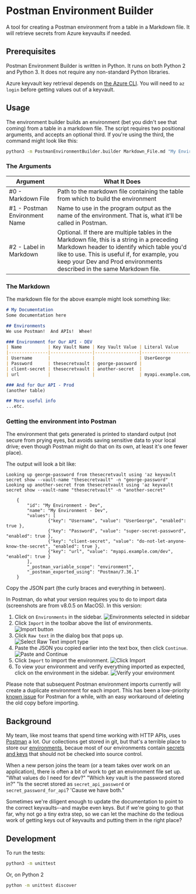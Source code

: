 # Postman Environment Builder

A tool for creating a Postman environment from a table in a Markdown file.  It will retrieve secrets from Azure keyvaults if needed.

## Prerequisites

Postman Environment Builder is written in Python.  It runs on both Python 2 and Python 3.  It does not require any non-standard Python libraries.

Azure keyvault key retrieval depends on [the Azure CLI](https://docs.microsoft.com/en-us/cli/azure/).  You will need to `az login` before getting values out of a keyvault.

## Usage

The environment builder builds an environment (bet you didn't see that coming) from a table in a markdown file.  The script requires two positional arguments, and accepts an optional third.  If you're using the third, the command might look like this:

```bash
python3 -m PostmanEnvironmentBuilder.builder Markdown_File.md "My Environment - Dev" "Our API - DEV"
```

### The Arguments

| Argument                      | What It Does |
| ----------------------------- | ------------ |
| #0 - Markdown File            | Path to the markdown file containing the table from which to build the environment |
| #1 - Postman Environment Name | Name to use in the program output as the name of the environment.  That is, what it'll be called in Postman. |
| #2 - Label in Markdown        | Optional.  If there are multiple tables in the Markdown file, this is a string in a preceding Markdown header to identify which table you'd like to use.  This is useful if, for example, you keep your Dev and Prod environments described in the same Markdown file. |

### The Markdown

The markdown file for the above example might look something like:

```md
# My Documentation
Some documentation here

## Environments
We use Postman!  And APIs!  Whee!

### Environment for Our API - DEV
| Name          | Key Vault Name | Key Vault Value | Literal Value         |
|---------------|----------------|-----------------|-----------------------|
| Username      |                |                 | UserGeorge            |
| Password      | thesecretvault | george-password |                       |
| client-secret | thesecretvault | another-secret  |                       |
| url           |                |                 | myapi.example.com/dev |

### And for Our API - Prod
(another table)

## More useful info
...etc.
```

### Getting the environment into Postman

The environment that gets generated is printed to standard output (not secure from prying eyes, but avoids saving sensitive data to your local drive; even though Postman might do that on its own, at least it's one fewer place).

The output will look a bit like:

```text
Looking up george-password from thesecretvault using 'az keyvault secret show --vault-name "thesecretvault" -n "george-password"
Looking up another-secret from thesecretvault using 'az keyvault secret show --vault-name "thesecretvault" -n "another-secret"

    {
        "id": "My Environment - Dev",
        "name": "My Environment - Dev",
        "values": [
                {"key": "Username", "value": "UserGeorge", "enabled": true },
                {"key": "Password", "value": "super-secret-password", "enabled": true },
                {"key": "client-secret", "value": "do-not-let-anyone-know-the-secret", "enabled": true },
                {"key": "url", "value": "myapi.example.com/dev", "enabled": true }
        ],
        "_postman_variable_scope": "environment",
        "_postman_exported_using": "Postman/7.36.1"
    }
```

Copy the JSON part (the curly braces and everything in between).

In Postman, do what your version requires you to do to import data (screenshots are from v8.0.5 on MacOS).  In this version:

1. Click on `Environments` in the sidebar.  ![Environments selected in sidebar](./images/sidebar.png)
1. Click `Import` in the toolbar above the list of environments. ![Import button](./images/import_button.png)
1. Click `Raw text` in the dialog box that pops up. ![Select Raw Text import type](./images/raw_text.png)
1. Paste the JSON you copied earlier into the text box, then click `Continue`. ![Paste and Continue](./images/paste_and_continue.png)
1. Click `Import` to import the environment.  ![Click Import](./images/import.png)
1. To view your environment and verify everything imported as expected, click on the environment in the sidebar.  ![Verify your environment](./images/verify_import.png)

Please note that subsequent Postman environment imports currently will create a duplicate environment for each import.  This has been a low-priority [known issue](https://github.com/postmanlabs/postman-app-support/issues/3365) for Postman for a while, with an easy workaround of deleting the old copy before importing.

## Background

My team, like most teams that spend time working with HTTP APIs, uses [Postman](https://www.postman.com/) a lot.  Our collections get stored in git, but that's a terrible place to store our [environments](https://learning.postman.com/docs/sending-requests/managing-environments/), becaue most of our environments contain [secrets and keys](https://blog.postman.com/how-to-use-api-keys/) that should not be checked into source control.

When a new person joins the team (or a team takes over work on an application), there is often a bit of work to get an environment file set up.  "What values do I need for dev?"  "Which key vault is the password stored in?"  "Is the secret stored as `secret_api_password` or `secret_password_for_api`?  'Cause we have both."

Sometimes we're diligent enough to update the documentation to point to the correct keyvaults--and maybe even keys.  But if we're going to go that far, why not go a tiny extra step, so we can let the machine do the tedious work of getting keys out of keyvaults and putting them in the right place?

## Development

To run the tests:

```bash
python3 -m unittest
```

Or, on Python 2

```bash
python -m unittest discover
```
